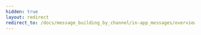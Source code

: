 ```yaml
---
hidden: true
layout: redirect
redirect_to: /docs/message_building_by_channel/in-app_messages/overview
---
```

